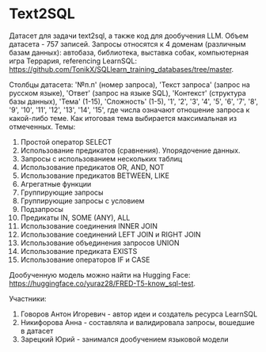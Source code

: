 # Text2SQL
Датасет для задачи text2sql, а также код для дообучения LLM. Объем датасета - 757 записей. Запросы относятся к 4 доменам (различным базам данных): автобаза, библиотека, выставка собак, компьютерная игра Террария, referencing LearnSQL: https://github.com/TonikX/SQLlearn_training_databases/tree/master. 

Столбцы датасета: '№п.п' (номер запроса), 'Текст запроса' (запрос на русском языке), 'Ответ' (запрос на языке SQL), 'Контекст' (структура базы данных), 'Тема' (1-15), 'Сложность' (1-5), '1', '2', '3', '4', '5', '6', '7', '8', '9', '10', '11', '12', '13', '14', '15', где числа означают отношение запроса к какой-либо теме. Как итоговая тема выбирается максимальная из отмеченных. Темы:
1. Простой оператор SELECT
2. Использование предикатов (сравнения). Упорядочение данных.
3. Запросы с использованием нескольких таблиц
4. Использование предикатов OR, AND, NOT
5. Использование предикатов BETWEEN, LIKE
6. Агрегатные функции
7. Группирующие запросы
8. Группирующие запросы с условием
9. Подзапросы
10. Предикаты IN, SOME (ANY), ALL
11. Использование соединения INNER JOIN
12. Использование соединений LEFT JOIN и RIGHT JOIN
13. Использование объединения запросов UNION
14. Использование предиката EXISTS
15. Использование операторов IF и CASE

Дообученную модель можно найти на Hugging Face: https://huggingface.co/yuraz28/FRED-T5-know_sql-test.

Участники: 
1. Говоров Антон Игоревич - автор идеи и создатель ресурса LearnSQL
2. Никифорова Анна - составляла и валидировала запросы, вошедшие в датасет
3. Зарецкий Юрий - занимался дообучением языковой модели
